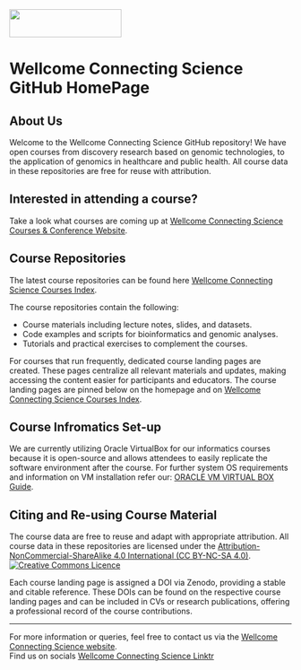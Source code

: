 <img src="https://coursesandconferences.wellcomeconnectingscience.org/wp-content/themes/wcc_courses_and_conferences/dist/assets/svg/logo.svg" width="200" height="50"> 

# Wellcome Connecting Science GitHub HomePage                      

## About Us

Welcome to the Wellcome Connecting Science GitHub repository! We have open courses from discovery research based on genomic technologies, to the application of genomics in healthcare and public health. All course data in these repositories are free for reuse with attribution.

## Interested in attending a course?

Take a look what courses are coming up at [Wellcome Connecting Science Courses & Conference Website](https://coursesandconferences.wellcomeconnectingscience.org/our-events/).

## Course Repositories

The latest course repositories can be found here [Wellcome Connecting Science Courses Index](https://github.com/WCSCourses/index/blob/main/README.md).

The course repositories contain the following:
- Course materials including lecture notes, slides, and datasets.
- Code examples and scripts for bioinformatics and genomic analyses.
- Tutorials and practical exercises to complement the courses.

For courses that run frequently, dedicated course landing pages are created. These pages centralize all relevant materials and updates, making accessing the content easier for participants and educators. The course landing pages are pinned below on the homepage and on [Wellcome Connecting Science Courses Index](https://github.com/WCSCourses/index/blob/main/README.md).

## Course Infromatics Set-up

We are currently utilizing Oracle VirtualBox for our informatics courses because it is open-source and allows attendees to easily replicate the software environment after the course. For further system OS requirements and information on VM installation refer our: [ORACLE VM VIRTUAL BOX Guide](https://github.com/WCSCourses/index/blob/main/VM_Guide.md).

## Citing and Re-using Course Material

The course data are free to reuse and adapt with appropriate attribution. All course data in these repositories are licensed under the <a rel="license" href="https://creativecommons.org/licenses/by-nc-sa/4.0/">Attribution-NonCommercial-ShareAlike 4.0 International (CC BY-NC-SA 4.0)</a>. <a rel="license" href="http://creativecommons.org/licenses/by/4.0/"><img alt="Creative Commons Licence" style="border-width:0" src="https://i.creativecommons.org/l/by-nc-sa/4.0/88x31.png" /></a><br /> 

Each course landing page is assigned a DOI via Zenodo, providing a stable and citable reference. These DOIs can be found on the respective course landing pages and can be included in CVs or research publications, offering a professional record of the course contributions.

---

For more information or queries, feel free to contact us via the [Wellcome Connecting Science website](https://coursesandconferences.wellcomeconnectingscience.org).<br /> 
Find us on socials [Wellcome Connecting Science Linktr](https://linktr.ee/eventswcs)
